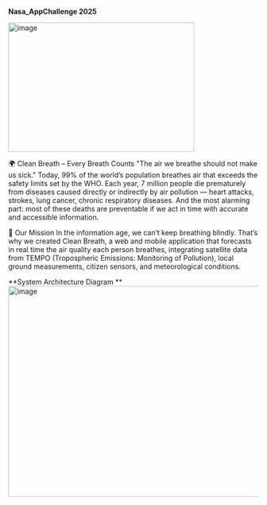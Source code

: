**Nasa_AppChallenge 2025**

<img width="374" height="260" alt="image" src="https://github.com/user-attachments/assets/d321cedc-bbc4-4c7a-b855-8c65c09c5d32" />


🌍 Clean Breath – Every Breath Counts
"The air we breathe should not make us sick."
Today, 99% of the world’s population breathes air that exceeds the safety limits set by the WHO.
Each year, 7 million people die prematurely from diseases caused directly or indirectly by air pollution — heart attacks, strokes, lung cancer, chronic respiratory diseases.
And the most alarming part: most of these deaths are preventable if we act in time with accurate and accessible information.

🚀 Our Mission
In the information age, we can’t keep breathing blindly.
That’s why we created Clean Breath, a web and mobile application that forecasts in real time the air quality each person breathes, integrating satellite data from TEMPO (Tropospheric Emissions: Monitoring of Pollution), local ground measurements, citizen sensors, and meteorological conditions.



**System Architecture Diagram
**
<img width="564" height="424" alt="image" src="https://github.com/user-attachments/assets/38bfc3e8-418a-4a8c-a3ad-2189d840c185" />

